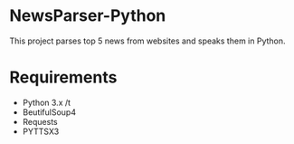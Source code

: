 # NewsParser-Python
This project parses top 5 news from websites and speaks them in Python.

# Requirements
 - Python 3.x /t
 - BeutifulSoup4
 - Requests
 - PYTTSX3
